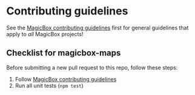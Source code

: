 Contributing guidelines
=======================

See the [MagicBox contributing
guidelines](https://github.com/unicef/magicbox/blob/master/.github/CONTRIBUTING.md)
first for general guidelines that apply to _all_ MagicBox projects!


## Checklist for magicbox-maps

Before submitting a new pull request to this repo, follow these steps:

1. Follow [MagicBox contributing
   guidelines](https://github.com/unicef/magicbox/blob/master/.github/CONTRIBUTING.md)
2. Run all unit tests (`npm test`)
